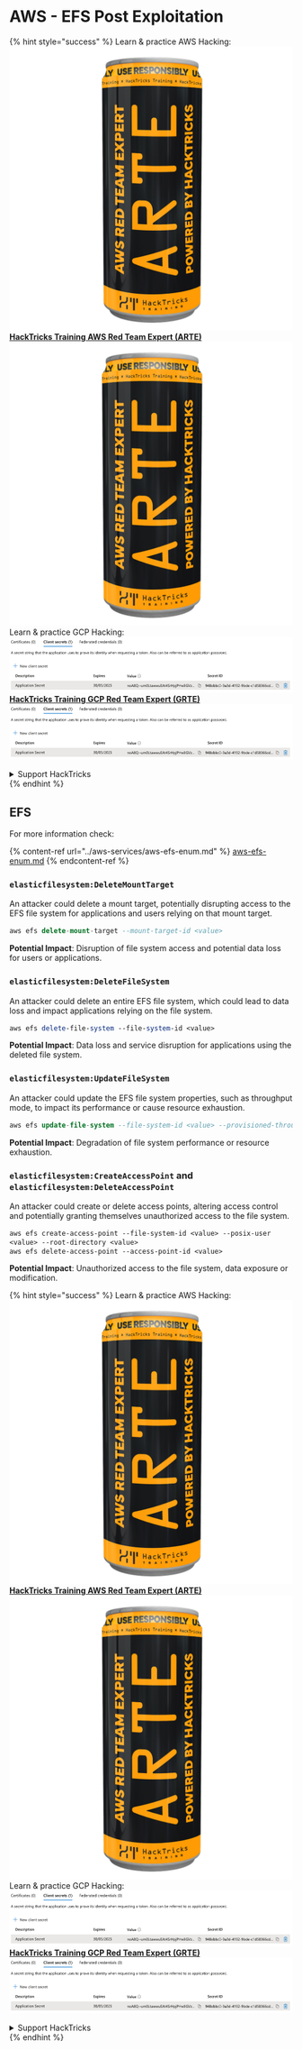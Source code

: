 # AWS - EFS Post Exploitation

{% hint style="success" %}
Learn & practice AWS Hacking:<img src="../../../.gitbook/assets/image (1) (1) (1).png" alt="" data-size="line">[**HackTricks Training AWS Red Team Expert (ARTE)**](https://training.hacktricks.xyz/courses/arte)<img src="../../../.gitbook/assets/image (1) (1) (1).png" alt="" data-size="line">\
Learn & practice GCP Hacking: <img src="../../../.gitbook/assets/image (2).png" alt="" data-size="line">[**HackTricks Training GCP Red Team Expert (GRTE)**<img src="../../../.gitbook/assets/image (2).png" alt="" data-size="line">](https://training.hacktricks.xyz/courses/grte)

<details>

<summary>Support HackTricks</summary>

* Check the [**subscription plans**](https://github.com/sponsors/carlospolop)!
* **Join the** 💬 [**Discord group**](https://discord.gg/hRep4RUj7f) or the [**telegram group**](https://t.me/peass) or **follow** us on **Twitter** 🐦 [**@hacktricks\_live**](https://twitter.com/hacktricks_live)**.**
* **Share hacking tricks by submitting PRs to the** [**HackTricks**](https://github.com/carlospolop/hacktricks) and [**HackTricks Cloud**](https://github.com/carlospolop/hacktricks-cloud) github repos.

</details>
{% endhint %}

## EFS

For more information check:

{% content-ref url="../aws-services/aws-efs-enum.md" %}
[aws-efs-enum.md](../aws-services/aws-efs-enum.md)
{% endcontent-ref %}

### `elasticfilesystem:DeleteMountTarget`

An attacker could delete a mount target, potentially disrupting access to the EFS file system for applications and users relying on that mount target.

```sql
aws efs delete-mount-target --mount-target-id <value>
```

**Potential Impact**: Disruption of file system access and potential data loss for users or applications.

### `elasticfilesystem:DeleteFileSystem`

An attacker could delete an entire EFS file system, which could lead to data loss and impact applications relying on the file system.

```perl
aws efs delete-file-system --file-system-id <value>
```

**Potential Impact**: Data loss and service disruption for applications using the deleted file system.

### `elasticfilesystem:UpdateFileSystem`

An attacker could update the EFS file system properties, such as throughput mode, to impact its performance or cause resource exhaustion.

```sql
aws efs update-file-system --file-system-id <value> --provisioned-throughput-in-mibps <value>
```

**Potential Impact**: Degradation of file system performance or resource exhaustion.

### `elasticfilesystem:CreateAccessPoint` and `elasticfilesystem:DeleteAccessPoint`

An attacker could create or delete access points, altering access control and potentially granting themselves unauthorized access to the file system.

```arduino
aws efs create-access-point --file-system-id <value> --posix-user <value> --root-directory <value>
aws efs delete-access-point --access-point-id <value>
```

**Potential Impact**: Unauthorized access to the file system, data exposure or modification.

{% hint style="success" %}
Learn & practice AWS Hacking:<img src="../../../.gitbook/assets/image (1) (1) (1).png" alt="" data-size="line">[**HackTricks Training AWS Red Team Expert (ARTE)**](https://training.hacktricks.xyz/courses/arte)<img src="../../../.gitbook/assets/image (1) (1) (1).png" alt="" data-size="line">\
Learn & practice GCP Hacking: <img src="../../../.gitbook/assets/image (2).png" alt="" data-size="line">[**HackTricks Training GCP Red Team Expert (GRTE)**<img src="../../../.gitbook/assets/image (2).png" alt="" data-size="line">](https://training.hacktricks.xyz/courses/grte)

<details>

<summary>Support HackTricks</summary>

* Check the [**subscription plans**](https://github.com/sponsors/carlospolop)!
* **Join the** 💬 [**Discord group**](https://discord.gg/hRep4RUj7f) or the [**telegram group**](https://t.me/peass) or **follow** us on **Twitter** 🐦 [**@hacktricks\_live**](https://twitter.com/hacktricks_live)**.**
* **Share hacking tricks by submitting PRs to the** [**HackTricks**](https://github.com/carlospolop/hacktricks) and [**HackTricks Cloud**](https://github.com/carlospolop/hacktricks-cloud) github repos.

</details>
{% endhint %}
